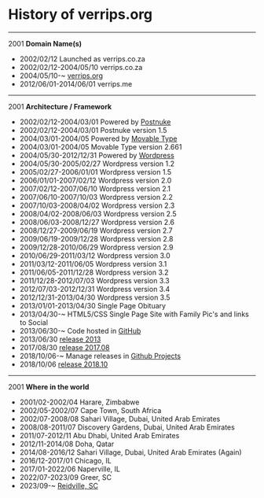 # History of verrips.org

* * *

2001 <b>Domain Name(s)</b>

-   2002/02/12 Launched as verrips.co.za
-   2002/02/12-2004/05/10 verrips.co.za
-   2004/05/10-~ [verrips.org](https://verrips.org)
-   2012/06/01-2014/06/01 verrips.me

* * *

2001 <b>Architecture / Framework</b>

-   2002/02/12-2004/03/01 Powered by [Postnuke](http://postnuke.com)
-   2002/02/12-2004/03/01 Postnuke version 1.5
-   2004/03/01-2004/05 Powered by [Movable Type](https://www.movabletype.org)
-   2004/03/01-2004/05 Movable Type version 2.661
-   2004/05/30-2012/12/31 Powered by [Wordpress](http://wordpress.org)
-   2004/05/30-2005/02/27 Wordpress version 1.2
-   2005/02/27-2006/01/01 Wordpress version 1.5
-   2006/01/01-2007/02/12 Wordpress version 2.0
-   2007/02/12-2007/06/10 Wordpress version 2.1
-   2007/06/10-2007/10/03 Wordpress version 2.2
-   2007/10/03-2008/04/02 Wordpress version 2.3
-   2008/04/02-2008/06/03 Wordpress version 2.5
-   2008/06/03-2008/12/27 Wordpress version 2.6
-   2008/12/27-2009/06/19 Wordpress version 2.7
-   2009/06/19-2009/12/28 Wordpress version 2.8
-   2009/12/28-2010/06/29 Wordpress version 2.9
-   2010/06/29-2011/03/12 Wordpress version 3.0
-   2011/03/12-2011/06/05 Wordpress version 3.1
-   2011/06/05-2011/12/28 Wordpress version 3.2
-   2011/12/28-2012/07/03 Wordpress version 3.3
-   2012/07/03-2012/12/31 Wordpress version 3.4
-   2012/12/31-2013/04/30 Wordpress version 3.5
-   2013/01/01-2013/04/30 Single Page Obituary
-   2013/04/30-~ HTML5/CSS Single Page Site with Family Pic's and links to Social
-   2013/06/30-~ Code hosted in [GitHub](https://github.com/rverrips/verrips.org)
-   2013/06/30 [release 2013](https://github.com/rverrips/verrips.org/tree/2013)
-   2017/08/30 [release 2017.08](https://github.com/rverrips/verrips.org/tree/2017.08)
-   2018/10/06-~ Manage releases in [Github Projects](https://github.com/rverrips/verrips.org/projects/)
-   2018/10/06 [release 2018.10](https://github.com/rverrips/verrips.org/tree/2018.10)

* * *

2001 <b>Where in the world</b>

-   2001/02-2002/04 Harare, Zimbabwe
-   2002/05-2002/07 Cape Town, South Africa
-   2002/07-2008/08 Sahari Village, Dubai, United Arab Emirates
-   2008/08-2011/07 Discovery Gardens, Dubai, United Arab Emirates
-   2011/07-2012/11 Abu Dhabi, United Arab Emirates
-   2012/11-2014/08 Doha, Qatar
-   2014/08-2016/12 Sahari Village, Dubai, United Arab Emirates (Again)
-   2016/12-2017/01 Chicago, IL
-   2017/01-2022/06 Naperville, IL
-   2022/07-2023/09 Greer, SC
-   2023/09-~ [Reidville, SC](https://www.townofreidvillesc.com/)
